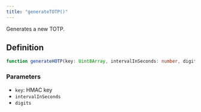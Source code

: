```yaml
---
title: "generateTOTP()"
---
```


Generates a new TOTP.

## Definition

```ts
function generateHOTP(key: Uint8Array, intervalInSeconds: number, digits: number): string;
```

### Parameters

- `key`: HMAC key
- `intervalInSeconds`
- `digits`
